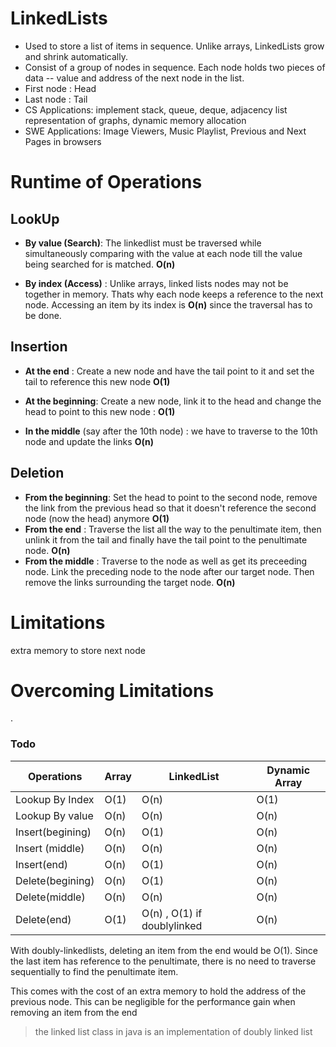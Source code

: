 # LinkedLists

- Used to store a list of items in sequence. Unlike arrays, LinkedLists grow and shrink automatically.
- Consist of a group of nodes in sequence. Each node holds two pieces of data -- value and address of the next node in the list.
- First node : Head
- Last node : Tail
- CS Applications: implement stack, queue, deque, adjacency list representation of graphs, dynamic memory allocation
- SWE Applications: Image Viewers, Music Playlist, Previous and Next Pages in browsers

# Runtime of Operations

## LookUp

- **By value (Search)**: The linkedlist must be traversed while simultaneously comparing with the value at each node till the value being searched for is matched. **O(n)**

- **By index (Access)** : Unlike arrays, linked lists nodes may not be together in memory. Thats why each node keeps a reference to the next node. Accessing an item by its index is **O(n)** since the traversal has to be done.

## Insertion

- **At the end** : Create a new node and have the tail point to it and set the tail to reference this new node **O(1)**

- **At the beginning**: Create a new node, link it to the head and change the head to point to this new node : **O(1)**

- **In the middle** (say after the 10th node) : we have to traverse to the 10th node and update the links **O(n)**

## Deletion

- **From the beginning**: Set the head to point to the second node, remove the link from the previous head so that it doesn't reference the second node (now the head) anymore **O(1)**
- **From the end** : Traverse the list all the way to the penultimate item, then unlink it from the tail and finally have the tail point to the penultimate node. **O(n)**
- **From the middle** : Traverse to the node as well as get its preceeding node. Link the preceding node to the node after our target node. Then remove the links surrounding the target node. **O(n)**

# Limitations

extra memory to store next node

# Overcoming Limitations

.

### Todo

| Operations       | Array | LinkedList                  | Dynamic Array |
| ---------------- | ----- | --------------------------- | ------------- |
| Lookup By Index  | O(1)  | O(n)                        | O(1)          |
| Lookup By value  | O(n)  | O(n)                        | O(n)          |
| Insert(begining) | O(n)  | O(1)                        | O(n)          |
| Insert (middle)  | O(n)  | O(n)                        | O(n)          |
| Insert(end)      | O(n)  | O(1)                        | O(n)          |
| Delete(begining) | O(n)  | O(1)                        | O(n)          |
| Delete(middle)   | O(n)  | O(n)                        | O(n)          |
| Delete(end)      | O(1)  | O(n) , O(1) if doublylinked | O(n)          |

With doubly-linkedlists, deleting an item from the end would be O(1). Since the last item has reference to the penultimate, there is no need to traverse sequentially to find the penultimate item.

This comes with the cost of an extra memory to hold the address of the previous node. This can be negligible for the performance gain when removing an item from the end

> the linked list class in java is an implementation of doubly linked list
